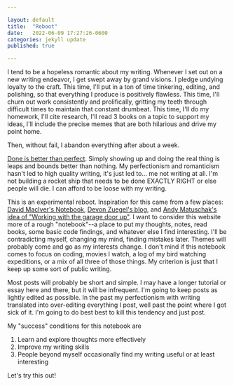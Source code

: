 ```yaml
--- 

layout: default 
title:  "Reboot" 
date:   2022-06-09 17:27:26-0600
categories: jekyll update 
published: true

---
```


I tend to be a hopeless romantic about my writing.
Whenever I set out on a new writing endeavor, I get swept away by grand visions.
I pledge undying loyalty to the craft.
This time, I'll put in a ton of time tinkering, editing, and polishing, so that everything I produce is positively flawless.
This time, I'll churn out work consistently and prolifically, gritting my teeth through difficult times to maintain that constant drumbeat.
This time, I'll do my homework, I'll cite research, I'll read 3 books on a topic to support my ideas, I'll include the precise memes that are both hilarious and drive my point home.

Then, without fail, I abandon everything after about a week.

[Done is better than perfect](https://valeriezhang.substack.com/p/done-is-better-than-perfect?utm_source=twitter&s=r).
Simply showing up and doing the real thing is leaps and bounds better than nothing.
My perfectionism and romanticism hasn't led to high quality writing, it's just led to... me not writing at all.
I'm not building a rocket ship that needs to be done EXACTLY RIGHT or else people will die.
I can afford to be loose with my writing.

This is an experimental reboot.
Inspiration for this came from a few places: [David MacIver's Notebook](https://notebook.drmaciver.com/), [Devon Zuegel's blog](https://devonzuegel.com/page/about-me), and [Andy Matuschak's idea of "Working with the garage door up"](https://notes.andymatuschak.org/z21cgR9K3UcQ5a7yPsj2RUim3oM2TzdBByZu).
I want to consider this website more of a rough "notebook"--a place to put my thoughts, notes, read books, some basic code findings, and whatever else I find interesting.
I'll be contradicting myself, changing my mind, finding mistakes later.
Themes will probably come and go as my interests change.
I don't mind if this notebook comes to focus on coding, movies I watch, a log of my bird watching expeditions, or a mix of all three of those things.
My criterion is just that I keep up some sort of public writing.

Most posts will probably be short and simple.
I may have a longer tutorial or essay here and there, but it will be infrequent.
I'm going to keep posts as lightly edited as possible.
In the past my perfectionism with writing translated into over-editing everything I post, well past the point where I got sick of it.
I'm going to do best best to kill this tendency and just post.

My "success" conditions for this notebook are
1. Learn and explore thoughts more effectively 
2. Improve my writing skills 
3. People beyond myself occasionally find my writing useful or at least interesting

Let's try this out!

